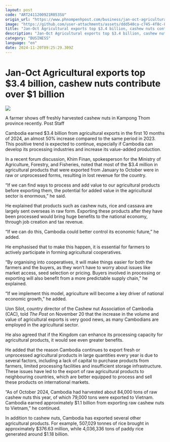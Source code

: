 ```yaml
---
layout: post
code: "ART2411200921R053SU"
origin_url: "https://www.phnompenhpost.com/business/jan-oct-agricultural-exports-top-3-4-billion-cashew-nuts-contribute-over-1-billion"
image: "https://github.com/user-attachments/assets/ddd540ca-c745-4f8c-8f83-8ca49941f88b"
title: "Jan-Oct Agricultural exports top $3.4 billion, cashew nuts contribute over $1 billion"
description: "​​Jan-Oct Agricultural exports top $3.4 billion, cashew nuts contribute over $1 billion​"
category: "BUSINESS"
language: "en"
date: 2024-11-20T09:25:29.309Z
---
```


# Jan-Oct Agricultural exports top $3.4 billion, cashew nuts contribute over $1 billion

![](https://github.com/user-attachments/assets/4856641a-3853-4a17-b8a8-dc1d6db66fd8)

A farmer shows off freshly harvested cashew nuts in Kampong Thom province recently. Post Staff

Cambodia earned $3.4 billion from agricultural exports in the first 10 months of 2024, an almost 50% increase compared to the same period in 2023. This positive trend is expected to continue, especially if Cambodia can develop its processing industries and increase its value-added production.

In a recent forum discussion, Khim Finan, spokesperson for the Ministry of Agriculture, Forestry, and Fisheries, noted that most of the $3.4 million in agricultural products that were exported from January to October were in raw or unprocessed forms, resulting in lost revenue for the country.

“If we can find ways to process and add value to our agricultural products before exporting them, the potential for added value in the agricultural sector is enormous,” he said.

He explained that products such as cashew nuts, rice and cassava are largely sent overseas in raw form. Exporting these products after they have been processed would bring huge benefits to the national economy, through job creation and tax revenue.

“If we can do this, Cambodia could better control its economic future,” he added.

He emphasised that to make this happen, it is essential for farmers to actively participate in forming agricultural cooperatives.

“By organising into cooperatives, it will make things easier for both the farmers and the buyers, as they won’t have to worry about issues like market access, seed selection or pricing. Buyers involved in processing or exporting will also benefit from a more predictable supply chain,” he explained.

“If we implement this model, agriculture will become a key driver of national economic growth,” he added.

Uon Silot, country director of the Cashew nut Association of Cambodia (CAC), told _The Post_ on November 20 that the increase in the volume and value of agricultural exports is very good news, as many Cambodians are employed in the agricultural sector. 

He also agreed that if the Kingdom can enhance its processing capacity for agricultural products, it would see even greater benefits.

He added that the reason Cambodia continues to export fresh or unprocessed agricultural products in large quantities every year is due to several factors, including a lack of capital to purchase products from farmers, limited processing facilities and insufficient storage infrastructure. These issues have led to the export of raw agricultural products to neighbouring countries, which are better equipped to process and sell these products on international markets.

“As of October 2024, Cambodia had harvested about 84,000 tons of raw cashew nuts this year, of which 79,000 tons were exported to Vietnam. Cambodia earned approximately $1.1 billion from exporting raw cashew nuts to Vietnam,” he continued.

In addition to cashew nuts, Cambodia has exported several other agricultural products. For example, 507,029 tonnes of rice brought in approximately $376.63 million, while 4,036,336 tons of​ paddy rice generated around $1.18 billion.